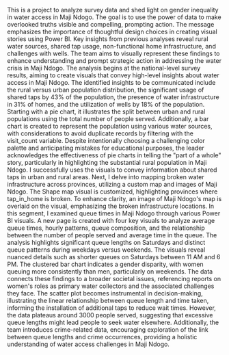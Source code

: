 This is a project to analyze survey data and shed light on gender inequality in water access in Maji Ndogo. The goal is to use the power of data to make overlooked truths visible and compelling, prompting action. The message emphasizes the importance of thoughtful design choices in creating visual stories using Power BI. 
Key insights from previous analyses reveal rural water sources, shared tap usage, non-functional home infrastructure, and challenges with wells. The team aims to visually represent these findings to enhance understanding and prompt strategic action in addressing the water crisis in Maji Ndogo.
The analysis begins at the national-level survey results, aiming to create visuals that convey high-level insights about water access in Maji Ndogo. The identified insights to be communicated include the rural versus urban population distribution, the significant usage of shared taps by 43% of the population, the presence of water infrastructure in 31% of homes, and the utilization of wells by 18% of the population. 
Starting with a pie chart, it illustrates the split between urban and rural populations using the total number of people served. Additionally, a bar chart is created to represent the population using various water sources, with considerations to avoid duplicate records by filtering with the visit_count variable. Despite intentionally choosing a challenging color palette and anticipating mistakes for educational purposes, the leader acknowledges the effectiveness of pie charts in telling the "part of a whole" story, particularly in highlighting the substantial rural population in Maji Ndogo.
I successfully uses the visuals to convey information about shared taps in urban and rural areas. Next, I delve into mapping broken water infrastructure across provinces, utilizing a custom map and images of Maji Ndogo. The Shape map visual is customized, highlighting provinces where tap_in_home is broken. To enhance clarity, an image of Maji Ndogo's map is overlaid on the visual, emphasizing the broken infrastructure locations.
In this segment, I examined queue times in Maji Ndogo through various Power BI visuals. A new page is created with four key visuals to analyze average queue times, hourly patterns, queue composition, and the relationship between the number of people served and average time in the queue. The analysis highlights significant queue lengths on Saturdays and distinct queue patterns during weekdays versus weekends.
The visuals reveal nuanced details such as shorter queues on Saturdays between 11 AM and 6 PM. The clustered bar chart indicates a gender disparity, with women queuing more consistently than men, particularly on weekends. The data connects these findings to a broader societal issues, referencing reports on women's roles as primary water collectors and the associated challenges they face.
The scatter plot becomes instrumental in decision-making, illustrating the linear relationship between queue length and time taken, informing the installation of additional taps to reduce wait times. However, the data plateaus around 3000 people served, suggesting that excessive queue lengths might lead people to seek water elsewhere. Additionally, the team introduces crime-related data, encouraging exploration of the link between queue lengths and crime occurrences, providing a holistic understanding of water access challenges in Maji Ndogo.
